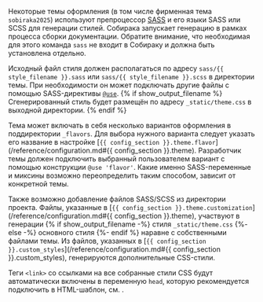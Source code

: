 Некоторые темы оформления (в том числе фирменная тема `sobiraka2025`) используют препроцессор [SASS](https://sass-lang.com/) и его языки SASS или SCSS для генерации стилей. Собирака запускает генерацию в рамках процесса сборки документации. Обратите внимание, что необходимая для этого команда `sass` не входит в Собираку и должна быть установлена отдельно.

Исходный файл стиля должен располагаться по адресу `sass/{{ style_filename }}.sass` или `sass/{{ style_filename }}.scss` в директории темы. При необходимости он может подключать другие файлы с помощью SASS-директивы [`@use`](https://sass-lang.com/documentation/at-rules/use/). {% if show_output_filename %} Сгенерированный стиль будет размещён по адресу `_static/theme.css` в выходной директории. {% endif %}

Тема может включать в себя несколько вариантов оформления в поддиректории `_flavors`. Для выбора нужного варианта следует указать его название в настройке [`{{ config_section }}.theme.flavor`](/reference/configuration.md#{{ config_section }}.theme). Разработчик темы должен подключить выбранный пользователем вариант с помощью конструкции `@use 'flavor'`. Какие именно SASS-переменные и миксины возможно переопределить таким способом, зависит от конкретной темы.

Также возможно добавление файлов SASS/SCSS из директории проекта. Файлы, указанные в [`{{ config_section }}.theme.customization`](/reference/configuration.md#{{ config_section }}.theme), участвуют в генерации
{% if show_output_filename -%}
стиля `_static/theme.css`
{%- else -%}
основного стиля
{%- endif %}
наравне с собственными файлами темы. Из файлов, указанных в [`{{ config_section }}.custom_styles`](/reference/configuration.md#{{ config_section }}.custom_styles), генерируются дополнительные CSS-стили.

Теги `<link>` со ссылками на все собранные стили CSS будут автоматически включены в переменную `head`, которую рекомендуется подключить в HTML-шаблон, см. [](/reference/template-api.md).